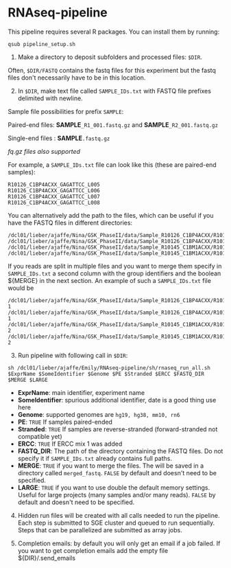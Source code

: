 RNAseq-pipeline
===============

This pipeline requires several R packages. You can install them by running:

```
qsub pipeline_setup.sh
```

1. Make a directory to deposit subfolders and processed files: `$DIR`.

  Often, `$DIR/FASTQ` contains the fastq files for this experiment but the fastq files don't necessarily have to be in this location.

2. In `$DIR`, make text file called `SAMPLE_IDs.txt` with FASTQ file prefixes delimited with newline.
  
  Sample file possibilities for prefix `SAMPLE`: 
  
  Paired-end files: __SAMPLE__`_R1_001.fastq.gz` and __SAMPLE__`_R2_001.fastq.gz`
 
  Single-end files : __SAMPLE__`.fastq.gz`
  
  *fq.gz files also supported*
  
  For example, a `SAMPLE_IDs.txt` file can look like this (these are paired-end samples):

  ```
  R10126_C1BP4ACXX_GAGATTCC_L005
  R10126_C1BP4ACXX_GAGATTCC_L006
  R10126_C1BP4ACXX_GAGATTCC_L007
  R10126_C1BP4ACXX_GAGATTCC_L008
  ```

  You can alternatively add the path to the files, which can be useful if you have the FASTQ files in different directories:

  ```
  /dcl01/lieber/ajaffe/Nina/GSK_PhaseII/data/Sample_R10126_C1BP4ACXX/R10126_C1BP4ACXX_GAGATTCC_L005
  /dcl01/lieber/ajaffe/Nina/GSK_PhaseII/data/Sample_R10126_C1BP4ACXX/R10126_C1BP4ACXX_GAGATTCC_L006
  /dcl01/lieber/ajaffe/Nina/GSK_PhaseII/data/Sample_R10145_C1BM1ACXX/R10145_C1BM1ACXX_AGCGATAG_L005
  /dcl01/lieber/ajaffe/Nina/GSK_PhaseII/data/Sample_R10145_C1BM1ACXX/R10145_C1BM1ACXX_AGCGATAG_L006
  ```
  
  If you reads are split in multiple files and you want to merge them specify in `SAMPLE_IDs.txt` a second column with the group identifiers and the boolean ${MERGE} in the next section. An example of such a `SAMPLE_IDs.txt` file would be
  
  ```
  /dcl01/lieber/ajaffe/Nina/GSK_PhaseII/data/Sample_R10126_C1BP4ACXX/R10126_C1BP4ACXX_GAGATTCC_L005   1
  /dcl01/lieber/ajaffe/Nina/GSK_PhaseII/data/Sample_R10126_C1BP4ACXX/R10126_C1BP4ACXX_GAGATTCC_L006   1
  /dcl01/lieber/ajaffe/Nina/GSK_PhaseII/data/Sample_R10145_C1BM1ACXX/R10145_C1BM1ACXX_AGCGATAG_L005   2
  /dcl01/lieber/ajaffe/Nina/GSK_PhaseII/data/Sample_R10145_C1BM1ACXX/R10145_C1BM1ACXX_AGCGATAG_L006   2
  ```

3. Run pipeline with following call in `$DIR`:

  ```
  sh /dcl01/lieber/ajaffe/Emily/RNAseq-pipeline/sh/rnaseq_run_all.sh $ExprName $SomeIdentifier $Genome $PE $Stranded $ERCC $FASTQ_DIR $MERGE $LARGE
  ```

  * __ExprName__: main identifier, experiment name
  * __SomeIdentifier__: spurious additional identifier, date is a good thing use here
  * __Genome__: supported genomes are `hg19, hg38, mm10, rn6`
  * __PE__: `TRUE` If samples paired-ended
  * __Stranded__: `TRUE` If samples are reverse-stranded (forward-stranded not compatible yet)
  * __ERCC__: `TRUE` If ERCC mix 1 was added
  * __FASTQ_DIR__: The path of the directory containing the FASTQ files. Do not specify it if `SAMPLE_IDs.txt` already contains full paths.
  * __MERGE__: `TRUE` if you want to merge the files. The will be saved in a directory called `merged_fastq`. `FALSE` by default and doesn't need to be specified.
  * __LARGE__: `TRUE` if you want to use double the default memory settings. Useful for large projects (many samples and/or many reads). `FALSE` by default and doesn't need to be specified.

4. Hidden run files will be created with all calls needed to run the pipeline. Each step is submitted to SGE cluster and queued to run sequentially. Steps that can be parallelized are submitted as array jobs.

5. Completion emails: by default you will only get an email if a job failed. If you want to get completion emails add the empty file ${DIR}/.send_emails
